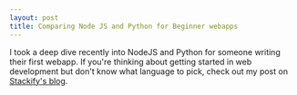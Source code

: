 ```yaml
---
layout: post
title: Comparing Node JS and Python for Beginner webapps
---
```


I took a deep dive recently into NodeJS and Python for someone writing their first webapp.
If you're thinking about getting started in web development but don't know what language to pick,
check out my post on [Stackify's blog](https://stackify.com/node-js-vs-python-for-a-beginners-web-app/).
